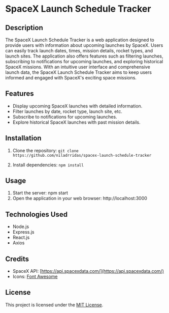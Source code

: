 # SpaceX Launch Schedule Tracker

## Description
The SpaceX Launch Schedule Tracker is a web application designed to provide users with information about upcoming launches by SpaceX. Users can easily track launch dates, times, mission details, rocket types, and launch sites. The application also offers features such as filtering launches, subscribing to notifications for upcoming launches, and exploring historical SpaceX missions. With an intuitive user interface and comprehensive launch data, the SpaceX Launch Schedule Tracker aims to keep users informed and engaged with SpaceX's exciting space missions.

## Features
- Display upcoming SpaceX launches with detailed information.
- Filter launches by date, rocket type, launch site, etc.
- Subscribe to notifications for upcoming launches.
- Explore historical SpaceX launches with past mission details.

## Installation
1. Clone the repository: `git clone https://github.com/niladrridas/spacex-launch-schedule-tracker`

3. Install dependencies: `npm install`
  
## Usage

1. Start the server: npm start
2. Open the application in your web browser: http://localhost:3000

## Technologies Used
- Node.js
- Express.js
- React.js
- Axios

## Credits
- SpaceX API: [https://api.spacexdata.com/](https://api.spacexdata.com/)
- Icons: [Font Awesome](https://fontawesome.com/)

## License
This project is licensed under the [MIT License](https://github.com/niladrridas/spacex-launch-schedule-tracker/blob/main/LICENSE).
